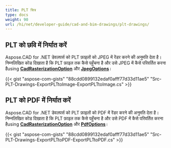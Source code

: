 ```yaml
---
title: PLT चित्र
type: docs
weight: 90
url: /hi/net/developer-guide/cad-and-bim-drawings/plt-drawings/
---
```


## **PLT को छवि में निर्यात करें**

Aspose.CAD for .NET डेवलपर्स को PLT फ़ाइलों को JPEG में रेंडर करने की अनुमति देता है। निम्नलिखित कोड दिखाता है कि PLT फ़ाइल तक कैसे पहुँचना है और उसे JPEG में कैसे परिवर्तित करना हैusing [**CadRasterizationOption**](https://reference.aspose.com/cad/net/aspose.cad.imageoptions/cadrasterizationoptions) और [**JpegOptions**](https://reference.aspose.com/cad/net/aspose.cad.imageoptions/jpegoptions)।

{{< gist "aspose-com-gists" "88cdd0899132edaf0afff77d33d11ae5" "Src-PLT-Drawings-ExportPLTtoImage-ExportPLTtoImage.cs" >}}

## **PLT को PDF में निर्यात करें**

Aspose.CAD for .NET डेवलपर्स को PLT फ़ाइलों को PDF में रेंडर करने की अनुमति देता है। निम्नलिखित कोड दिखाता है कि PLT फ़ाइल तक कैसे पहुँचना है और उसे PDF में कैसे परिवर्तित करना हैusing [**CadRasterizationOption**](https://reference.aspose.com/cad/net/aspose.cad.imageoptions/cadrasterizationoptions) और [**PdfOptions**](https://reference.aspose.com/cad/net/aspose.cad.imageoptions/pdfoptions)।

{{< gist "aspose-com-gists" "88cdd0899132edaf0afff77d33d11ae5" "Src-PLT-Drawings-ExportPLTtoPDF-ExportPLTtoPDF.cs" >}}
